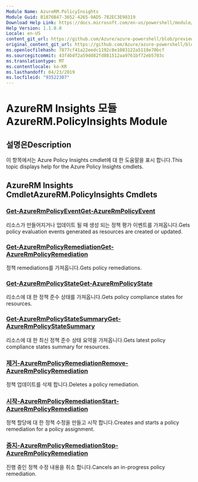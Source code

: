 ```yaml
---
Module Name: AzureRM.PolicyInsights
Module Guid: B1876B47-3652-4265-9AD5-782EC3E98319
Download Help Link: https://docs.microsoft.com/en-us/powershell/module/azurerm.policyinsights
Help Version: 1.1.0.0
Locale: en-US
content_git_url: https://github.com/Azure/azure-powershell/blob/preview/src/ResourceManager/PolicyInsights/Commands.PolicyInsights/help/AzureRM.PolicyInsights.md
original_content_git_url: https://github.com/Azure/azure-powershell/blob/preview/src/ResourceManager/PolicyInsights/Commands.PolicyInsights/help/AzureRM.PolicyInsights.md
ms.openlocfilehash: 7877cf41a22eedc1192c8e1083122a5118e70bcf
ms.sourcegitcommit: 43f4bdf2a59dd82fd881512aa9761bf72eb5703c
ms.translationtype: MT
ms.contentlocale: ko-KR
ms.lasthandoff: 04/23/2019
ms.locfileid: "93522307"
---
```

# <span data-ttu-id="3062a-101">AzureRM Insights 모듈</span><span class="sxs-lookup"><span data-stu-id="3062a-101">AzureRM.PolicyInsights Module</span></span>
## <span data-ttu-id="3062a-102">설명은</span><span class="sxs-lookup"><span data-stu-id="3062a-102">Description</span></span>
<span data-ttu-id="3062a-103">이 항목에서는 Azure Policy Insights cmdlet에 대 한 도움말을 표시 합니다.</span><span class="sxs-lookup"><span data-stu-id="3062a-103">This topic displays help for the Azure Policy Insights cmdlets.</span></span>

## <span data-ttu-id="3062a-104">AzureRM Insights Cmdlet</span><span class="sxs-lookup"><span data-stu-id="3062a-104">AzureRM.PolicyInsights Cmdlets</span></span>
### [<span data-ttu-id="3062a-105">Get-AzureRmPolicyEvent</span><span class="sxs-lookup"><span data-stu-id="3062a-105">Get-AzureRmPolicyEvent</span></span>](Get-AzureRmPolicyEvent.md)
<span data-ttu-id="3062a-106">리소스가 만들어지거나 업데이트 될 때 생성 되는 정책 평가 이벤트를 가져옵니다.</span><span class="sxs-lookup"><span data-stu-id="3062a-106">Gets policy evaluation events generated as resources are created or updated.</span></span>

### [<span data-ttu-id="3062a-107">Get-AzureRmPolicyRemediation</span><span class="sxs-lookup"><span data-stu-id="3062a-107">Get-AzureRmPolicyRemediation</span></span>](Get-AzureRmPolicyRemediation.md)
<span data-ttu-id="3062a-108">정책 remediations를 가져옵니다.</span><span class="sxs-lookup"><span data-stu-id="3062a-108">Gets policy remediations.</span></span>

### [<span data-ttu-id="3062a-109">Get-AzureRmPolicyState</span><span class="sxs-lookup"><span data-stu-id="3062a-109">Get-AzureRmPolicyState</span></span>](Get-AzureRmPolicyState.md)
<span data-ttu-id="3062a-110">리소스에 대 한 정책 준수 상태를 가져옵니다.</span><span class="sxs-lookup"><span data-stu-id="3062a-110">Gets policy compliance states for resources.</span></span>

### [<span data-ttu-id="3062a-111">Get-AzureRmPolicyStateSummary</span><span class="sxs-lookup"><span data-stu-id="3062a-111">Get-AzureRmPolicyStateSummary</span></span>](Get-AzureRmPolicyStateSummary.md)
<span data-ttu-id="3062a-112">리소스에 대 한 최신 정책 준수 상태 요약을 가져옵니다.</span><span class="sxs-lookup"><span data-stu-id="3062a-112">Gets latest policy compliance states summary for resources.</span></span>

### [<span data-ttu-id="3062a-113">제거-AzureRmPolicyRemediation</span><span class="sxs-lookup"><span data-stu-id="3062a-113">Remove-AzureRmPolicyRemediation</span></span>](Remove-AzureRmPolicyRemediation.md)
<span data-ttu-id="3062a-114">정책 업데이트를 삭제 합니다.</span><span class="sxs-lookup"><span data-stu-id="3062a-114">Deletes a policy remediation.</span></span>

### [<span data-ttu-id="3062a-115">시작-AzureRmPolicyRemediation</span><span class="sxs-lookup"><span data-stu-id="3062a-115">Start-AzureRmPolicyRemediation</span></span>](Start-AzureRmPolicyRemediation.md)
<span data-ttu-id="3062a-116">정책 할당에 대 한 정책 수정을 만들고 시작 합니다.</span><span class="sxs-lookup"><span data-stu-id="3062a-116">Creates and starts a policy remediation for a policy assignment.</span></span>

### [<span data-ttu-id="3062a-117">중지-AzureRmPolicyRemediation</span><span class="sxs-lookup"><span data-stu-id="3062a-117">Stop-AzureRmPolicyRemediation</span></span>](Stop-AzureRmPolicyRemediation.md)
<span data-ttu-id="3062a-118">진행 중인 정책 수정 내용을 취소 합니다.</span><span class="sxs-lookup"><span data-stu-id="3062a-118">Cancels an in-progress policy remediation.</span></span>

